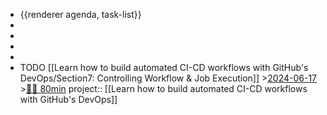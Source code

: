 - {{renderer agenda, task-list}}
-
-
-
-
- TODO [[Learn how to build automated CI-CD workflows with GitHub's DevOps/Section7: Controlling Workflow & Job Execution]] >[2024-06-17](#agenda://?start=1718553600000&end=1718639999999) >[🍅🍅 80min](#agenda-pomo://?t=f-1718588289082-2400%2Cf-1718590745671-2400)
  project:: [[Learn how to build automated CI-CD workflows with GitHub's DevOps]]
